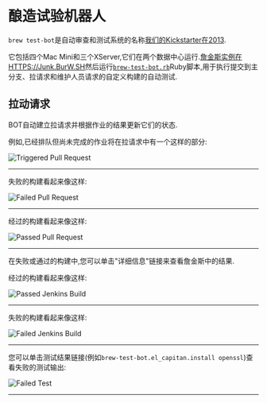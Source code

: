 
# 酿造试验机器人

`brew test-bot`是自动审查和测试系统的名称[我们的Kickstarter在2013](https://www.kickstarter.com/projects/homebrew/brew-test-bot).

它包括四个Mac Mini和三个XServer,它们在两个数据中心运行.[詹金斯实例在HTTPS://Junk.BurW.SH](https://jenkins.brew.sh)然后运行[`brew-test-bot.rb`](https://github.com/Homebrew/homebrew-test-bot/blob/master/cmd/brew-test-bot.rb)Ruby脚本,用于执行提交到主分支、拉请求和维护人员请求的自定义构建的自动测试.

## 拉动请求

BOT自动建立拉请求并根据作业的结果更新它们的状态.

例如,已经排队但尚未完成的作业将在拉请求中有一个这样的部分:

![Triggered Pull Request](assets/img/docs/brew-test-bot-triggered-pr.png)

* * *

失败的构建看起来像这样:

![Failed Pull Request](assets/img/docs/brew-test-bot-failed-pr.png)

* * *

经过的构建看起来像这样:

![Passed Pull Request](assets/img/docs/brew-test-bot-passed-pr.png)

* * *

在失败或通过的构建中,您可以单击"详细信息"链接来查看詹金斯中的结果.

经过的构建看起来像这样:

![Passed Jenkins Build](assets/img/docs/brew-test-bot-passed-jenkins.png)

* * *

失败的构建看起来像这样:

![Failed Jenkins Build](assets/img/docs/brew-test-bot-failed-jenkins.png)

* * *

您可以单击测试结果链接(例如`brew-test-bot.el_capitan.install openssl`)查看失败的测试输出:

![Failed Test](assets/img/docs/brew-test-bot-failed-test.png)

* * *
